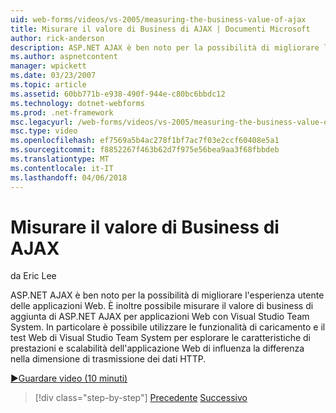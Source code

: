 ```yaml
---
uid: web-forms/videos/vs-2005/measuring-the-business-value-of-ajax
title: Misurare il valore di Business di AJAX | Documenti Microsoft
author: rick-anderson
description: ASP.NET AJAX è ben noto per la possibilità di migliorare l'esperienza utente delle applicazioni Web. È inoltre possibile misurare il busine con Visual Studio Team System...
ms.author: aspnetcontent
manager: wpickett
ms.date: 03/23/2007
ms.topic: article
ms.assetid: 60bb771b-e938-490f-944e-c80bc6bbdc12
ms.technology: dotnet-webforms
ms.prod: .net-framework
msc.legacyurl: /web-forms/videos/vs-2005/measuring-the-business-value-of-ajax
msc.type: video
ms.openlocfilehash: ef7569a5b4ac278f1bf7ac7f03e2ccf60408e5a1
ms.sourcegitcommit: f8852267f463b62d7f975e56bea9aa3f68fbbdeb
ms.translationtype: MT
ms.contentlocale: it-IT
ms.lasthandoff: 04/06/2018
---
```

<a name="measuring-the-business-value-of-ajax"></a>Misurare il valore di Business di AJAX
====================
da Eric Lee

ASP.NET AJAX è ben noto per la possibilità di migliorare l'esperienza utente delle applicazioni Web. È inoltre possibile misurare il valore di business di aggiunta di ASP.NET AJAX per applicazioni Web con Visual Studio Team System. In particolare è possibile utilizzare le funzionalità di caricamento e il test Web di Visual Studio Team System per esplorare le caratteristiche di prestazioni e scalabilità dell'applicazione Web di influenza la differenza nella dimensione di trasmissione dei dati HTTP.

[&#9654;Guardare video (10 minuti)](https://channel9.msdn.com/Blogs/ASP-NET-Site-Videos/measuring-the-business-value-of-ajax)

> [!div class="step-by-step"]
> [Precedente](introduction-to-managing-and-running-tests-with-team-system.md)
> [Successivo](code-coverage-of-automated-tests.md)
